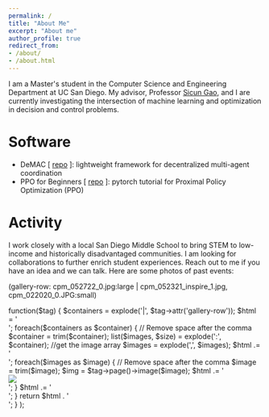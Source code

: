 ```yaml
---
permalink: /
title: "About Me"
excerpt: "About me"
author_profile: true
redirect_from:
- /about/
- /about.html
---
```

I am a Master's student in the Computer Science and Engineering Department at UC San Diego. My advisor, Professor
[Sicun Gao](https://scungao.github.io/), and I are currently investigating the intersection of machine learning and
optimization in decision and control problems.

# Software
- DeMAC [ [repo](https://github.com/ericyangyu/DeMAC) ]: lightweight framework for decentralized multi-agent coordination
- PPO for Beginners [ [repo](https://github.com/ericyangyu/PPO-for-Beginners) ]: pytorch tutorial for Proximal Policy Optimization (PPO)

# Activity
I work closely with a local San Diego Middle School to bring STEM to low-income and historically disadvantaged communities.
I am looking for collaborations to further enrich student experiences. Reach out to me if you have an idea
and we can talk. Here are some photos of past events:

(gallery-row: cpm_052722_0.jpg:large | cpm_052321_inspire_1.jpg, cpm_022020_0.JPG:small)
<?php kirbytext::$tags['gallery-row'] = array(
  'html' => function($tag) {
    $containers = explode('|', $tag->attr('gallery-row'));
    
    $html = '<div class="row gallery-row">';
    foreach($containers as $container) {
      // Remove space after the comma
      $container = trim($container);
      list($images, $size) = explode(':', $container);
      //get the image array
      $images = explode(',', $images);

      $html .= '<div class="gallery-image-' . $size . '">';
    foreach($images as $image) {
        // Remove space after the comma
        $image = trim($image);
        $img = $tag->page()->image($image);
        $html .= '<div><img src="' . $img? $img->url() : '' . '"></div>';
      }
      $html .= '</div>';
    }
    
    return $html . '</div>';
  }
);